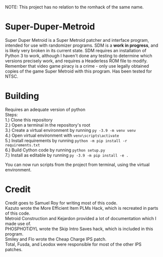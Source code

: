 NOTE: This project has no relation to the romhack of the same name.  
  
# Super-Duper-Metroid
Super Duper Metroid is a Super Metroid patcher and interface program, intended for use with randomizer programs. SDM is a **work in progress**, and is likely very broken in its current state. SDM requires an installation of Python 3 to work, although I haven't done any testing to determine which versions precisely work, and requires a Headerless ROM file to modify. Remember that video game piracy is a crime - only use legally obtained copies of the game Super Metroid with this program. Has been tested for NTSC.

# Building
Requires an adequate version of python  
Steps:  
1.) Clone this repository  
2.) Open a terminal in the repository's root  
3.) Create a virtual environment by running `py -3.9 -m venv venv`  
4.) Open virtual environment with `venv\scripts\activate`  
5.) Install requirements by running `python -m pip install -r requirements.txt`  
6.) Build Cython code by running `python setup.py`  
7.) Install as editable by running `py -3.9 -m pip install -e .`
  
You can now run scripts from the project from terminal, using the virtual environment.  

# Credit
Credit goes to Samuel Roy for writing most of this code.  
Kazuto wrote the More Efficient Item PLMs Hack, which is recreated in parts of this code.  
Metroid Construction and Kejardon provided a lot of documentation which I made use of.  
PHOSPHOTiDYL wrote the Skip Intro Saves hack, which is included in this program.  
Smiley and Flo wrote the Cheap Charge IPS patch.  
Total, Fusda, and Leodox were responsible for most of the other IPS patches.  
